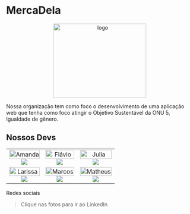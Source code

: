 <!--

**Here are some ideas to get you started:**

🙋‍♀️ A short introduction - what is your organization all about?
🌈 Contribution guidelines - how can the community get involved?
👩‍💻 Useful resources - where can the community find your docs? Is there anything else the community should know?
🍿 Fun facts - what does your team eat for breakfast?
🧙 Remember, you can do mighty things with the power of [Markdown](https://docs.github.com/github/writing-on-github/getting-started-with-writing-and-formatting-on-github/basic-writing-and-formatting-syntax)
-->
# MercaDela

<div align="center">
    <a href="https://mercadela-front.vercel.app/"><img src="https://github.com/Grupo4-Generation/MercaDela-Back/blob/main/conteudo/mercadelaLogos/nameFlowerBgTransparent.png?raw=true" alt="logo" height="200" width="250"></a>
</div>

<p> Nossa organização tem como foco o desenvolvimento de uma aplicação web que tenha como foco atingir o Objetivo Sustentável da ONU 5, Igualdade de gênero.</p>

## Nossos Devs

<table align="center">
<tr>
    <td align="center">
      <a href="https://www.linkedin.com/in/amanda-leticia-gomes-677101160/" target="_blank">
        <img alt="Amanda" src="https://github.com/Grupo4-Generation/MercaDela-Back/blob/main/conteudo/devs/amanda.jpeg?raw=true" style="width: 100%; max-width: 200px; height: auto;">
      </a><br>
      <a href="https://www.linkedin.com/in/amanda-leticia-gomes-677101160/" target="_blank">
        <img src="https://img.shields.io/badge/-LinkedIn-%230077B5?style=for-the-badge&logo=linkedin&logoColor=white" target="_blank">
      </a>
    </td>
    <td align="center">
      <a href="https://www.linkedin.com/in/flaviosfarias/" target="_blank">
        <img alt="Flávio" src="https://github.com/Grupo4-Generation/MercaDela-Back/blob/main/conteudo/devs/fl%C3%A1vio.jpeg?raw=true" style="width: 100%; max-width: 200px; height: auto;">
      </a><br>
      <a href="https://www.linkedin.com/in/flaviosfarias/" target="_blank">
        <img src="https://img.shields.io/badge/-LinkedIn-%230077B5?style=for-the-badge&logo=linkedin&logoColor=white" target="_blank">
      </a>
    </td>
    <td align="center">
      <a href="https://www.linkedin.com/in/juliadom/" target="_blank">
        <img alt="Julia" src="https://github.com/Grupo4-Generation/MercaDela-Back/blob/main/conteudo/devs/j%C3%BAlia.jpeg?raw=true" style="width: 100%; max-width: 200px; height: auto;">
      </a><br>
      <a href="https://www.linkedin.com/in/juliadom/" target="_blank">
        <img src="https://img.shields.io/badge/-LinkedIn-%230077B5?style=for-the-badge&logo=linkedin&logoColor=white" target="_blank">
      </a>
    </td>
  </tr>
  <tr>
    <td align="center">
      <a href="https://www.linkedin.com/in/larissadias-santos/" target="_blank">
        <img alt="Larissa" src="https://github.com/Grupo4-Generation/MercaDela-Back/blob/main/conteudo/devs/larissa.jpeg?raw=true" style="width: 100%; max-width: 200px; height: auto;">
      </a><br>
      <a href="https://www.linkedin.com/in/larissadias-santos/" target="_blank">
        <img src="https://img.shields.io/badge/-LinkedIn-%230077B5?style=for-the-badge&logo=linkedin&logoColor=white" target="_blank">
      </a>
    </td>
    <td align="center">
      <a href="https://www.linkedin.com/in/marcos-dantas/" target="_blank">
        <img alt="Marcos" src="https://github.com/Grupo4-Generation/MercaDela-Back/blob/main/conteudo/devs/marcos.jpeg?raw=true" style="width: 100%; max-width: 200px; height: auto;">
      </a><br>
      <a href="https://www.linkedin.com/in/marcos-dantas/" target="_blank">
        <img src="https://img.shields.io/badge/-LinkedIn-%230077B5?style=for-the-badge&logo=linkedin&logoColor=white" target="_blank">
      </a>
    </td>
    <td align="center">
      <a href="https://www.linkedin.com/in/matheus-ps-dev/" target="_blank">
        <img alt="Matheus" src="https://github.com/Grupo4-Generation/MercaDela-Back/blob/main/conteudo/devs/matheus.jpeg?raw=true" style="width: 100%; max-width: 200px; height: auto;">
      </a><br>
      <a href="https://www.linkedin.com/in/matheus-ps-dev/" target="_blank">
        <img src="https://img.shields.io/badge/-LinkedIn-%230077B5?style=for-the-badge&logo=linkedin&logoColor=white" target="_blank">
      </a>
    </td>
  </tr>
</table>


Redes sociais

> Clique nas fotos para ir ao LinkedIn
